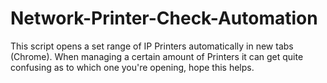 # Network-Printer-Check-Automation
This script opens a set range of IP Printers automatically in new tabs (Chrome). When managing a certain amount of Printers it can get quite confusing as to which one you're opening, hope this helps.
